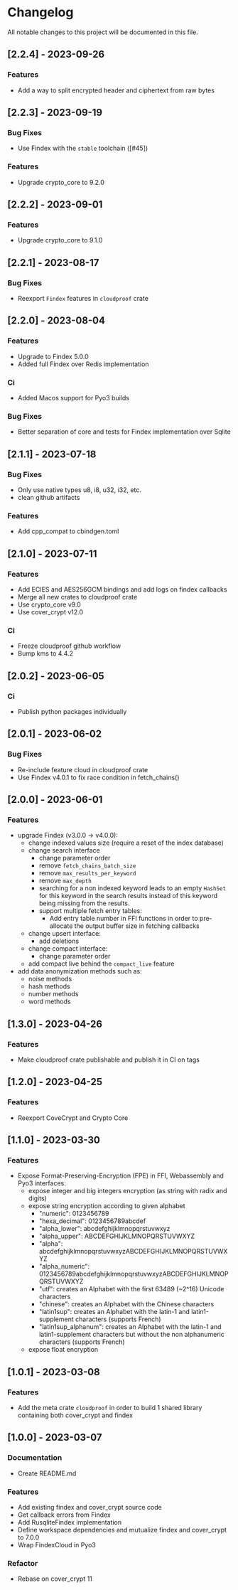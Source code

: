 # Changelog

All notable changes to this project will be documented in this file.

## [2.2.4] - 2023-09-26

### Features

- Add a way to split encrypted header and ciphertext from raw bytes

## [2.2.3] - 2023-09-19

### Bug Fixes

- Use Findex with the `stable` toolchain ([#45])

### Features

- Upgrade crypto_core to 9.2.0

## [2.2.2] - 2023-09-01

### Features

- Upgrade crypto_core to 9.1.0

## [2.2.1] - 2023-08-17

### Bug Fixes

- Reexport `Findex` features in `cloudproof` crate

## [2.2.0] - 2023-08-04

### Features

- Upgrade to Findex 5.0.0
- Added full Findex over Redis implementation

### Ci

- Added Macos support for Pyo3 builds

### Bug Fixes

- Better separation of core and tests for Findex implementation over Sqlite

## [2.1.1] - 2023-07-18

### Bug Fixes

- Only use native types u8, i8, u32, i32, etc.
- clean github artifacts

### Features

- Add cpp_compat to cbindgen.toml

## [2.1.0] - 2023-07-11

### Features

- Add ECIES and AES256GCM bindings and add logs on findex callbacks
- Merge all new crates to cloudproof crate
- Use crypto_core v9.0
- Use cover_crypt v12.0

### Ci

- Freeze cloudproof github workflow
- Bump kms to 4.4.2

## [2.0.2] - 2023-06-05

### Ci

- Publish python packages individually

## [2.0.1] - 2023-06-02

### Bug Fixes

- Re-include feature cloud in cloudproof crate
- Use Findex v4.0.1 to fix race condition in fetch_chains()

## [2.0.0] - 2023-06-01

### Features

- upgrade Findex (v3.0.0 -> v4.0.0):
  - change indexed values size (require a reset of the index database)
  - change search interface
    - change parameter order
    - remove `fetch_chains_batch_size`
    - remove `max_results_per_keyword`
    - remove `max_depth`
    - searching for a non indexed keyword leads to an empty `HashSet` for this
      keyword in the search results instead of this keyword being missing from
      the results.
    - support multiple fetch entry tables:
      - Add entry table number in FFI functions in order to pre-allocate the output buffer size in fetching callbacks
  - change upsert interface:
    - add deletions
  - change compact interface:
    - change parameter order
  - add compact live behind the `compact_live` feature
- add data anonymization methods such as:
  - noise methods
  - hash methods
  - number methods
  - word methods

## [1.3.0] - 2023-04-26

### Features

- Make cloudproof crate publishable and publish it in CI on tags

## [1.2.0] - 2023-04-25

### Features

- Reexport CoveCrypt and Crypto Core

## [1.1.0] - 2023-03-30

### Features

- Expose Format-Preserving-Encryption (FPE) in FFI, Webassembly and Pyo3 interfaces:
  - expose integer and big integers encryption (as string with radix and digits)
  - expose string encryption according to given alphabet
    - "numeric": 0123456789
    - "hexa_decimal": 0123456789abcdef
    - "alpha_lower": abcdefghijklmnopqrstuvwxyz
    - "alpha_upper": ABCDEFGHIJKLMNOPQRSTUVWXYZ
    - "alpha": abcdefghijklmnopqrstuvwxyzABCDEFGHIJKLMNOPQRSTUVWXYZ
    - "alpha_numeric": 0123456789abcdefghijklmnopqrstuvwxyzABCDEFGHIJKLMNOPQRSTUVWXYZ
    - "utf": creates an Alphabet with the first 63489 (~2^16) Unicode characters
    - "chinese": creates an Alphabet with the Chinese characters
    - "latin1sup": creates an Alphabet with the latin-1 and latin1-supplement characters (supports French)
    - "latin1sup_alphanum": creates an Alphabet with the latin-1 and latin1-supplement characters but without the non alphanumeric characters (supports French)
  - expose float encryption

## [1.0.1] - 2023-03-08

### Features

- Add the meta crate `cloudproof` in order to build 1 shared library containing both cover_crypt and findex

## [1.0.0] - 2023-03-07

### Documentation

- Create README.md

### Features

- Add existing findex and cover_crypt source code
- Get callback errors from Findex
- Add RusqliteFindex implementation
- Define workspace dependencies and mutualize findex and cover_crypt to 7.0.0
- Wrap FindexCloud in Pyo3

### Refactor

- Rebase on cover_crypt 11
